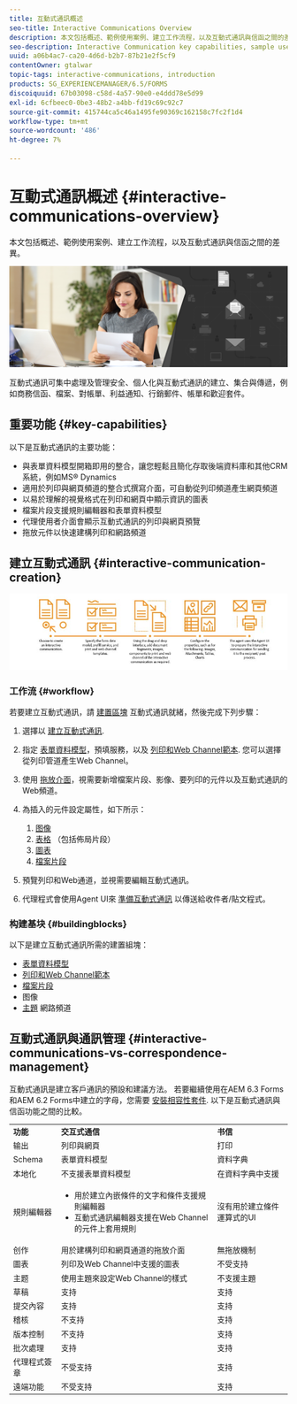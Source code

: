 ```yaml
---
title: 互動式通訊概述
seo-title: Interactive Communications Overview
description: 本文包括概述、範例使用案例、建立工作流程，以及互動式通訊與信函之間的差異。
seo-description: Interactive Communication key capabilities, sample use cases, creation workflow, and differences between Interactive Communication and Correspondence Management
uuid: a06b4ac7-ca20-4d6d-b2b7-87b21e2f5cf9
contentOwner: gtalwar
topic-tags: interactive-communications, introduction
products: SG_EXPERIENCEMANAGER/6.5/FORMS
discoiquuid: 67b03098-c58d-4a57-90e0-e4ddd78e5d99
exl-id: 6cfbeec0-0be3-48b2-a4bb-fd19c69c92c7
source-git-commit: 415744ca5c46a1495fe90369c162158c7fc2f1d4
workflow-type: tm+mt
source-wordcount: '486'
ht-degree: 7%

---
```



# 互動式通訊概述 {#interactive-communications-overview}

本文包括概述、範例使用案例、建立工作流程，以及互動式通訊與信函之間的差異。

![](do-not-localize/correspondence-management.png)

互動式通訊可集中處理及管理安全、個人化與互動式通訊的建立、集合與傳遞，例如商務信函、檔案、對帳單、利益通知、行銷郵件、帳單和歡迎套件。

## 重要功能 {#key-capabilities}

以下是互動式通訊的主要功能：

- 與表單資料模型開箱即用的整合，讓您輕鬆且簡化存取後端資料庫和其他CRM系統，例如MS® Dynamics
- 適用於列印與網頁頻道的整合式撰寫介面，可自動從列印頻道產生網頁頻道
- 以易於理解的視覺格式在列印和網頁中顯示資訊的圖表
- 檔案片段支援規則編輯器和表單資料模型
- 代理使用者介面會顯示互動式通訊的列印與網頁預覽
- 拖放元件以快速建構列印和網路頻道

## 建立互動式通訊 {#interactive-communication-creation}

![interactive_communication-01](assets/interactive_communication-01.jpg)

### 工作流 {#workflow}

若要建立互動式通訊，請 [建置區塊](#buildingblocks) 互動式通訊就緒，然後完成下列步驟：

1. 選擇以 [建立互動式通訊](/help/forms/using/create-interactive-communication.md).

1. 指定 [表單資料模型](/help/forms/using/data-integration.md)，預填服務，以及 [列印和Web Channel範本](/help/forms/using/web-channel-print-channel.md). 您可以選擇從列印管道產生Web Channel。

1. 使用 [拖放介面](/help/forms/using/introduction-interactive-communication-authoring.md)，視需要新增檔案片段、影像、要列印的元件以及互動式通訊的Web頻道。
1. 為插入的元件設定屬性，如下所示：

   1. [图像](/help/forms/using/create-interactive-communication.md#step2)
   1. [表格](/help/forms/using/create-interactive-communication.md#tables) （包括佈局片段）
   1. [圖表](/help/forms/using/chart-component-interactive-communications.md)
   1. [檔案片段](/help/forms/using/create-interactive-communication.md#document-fragment-properties)

1. 預覽列印和Web通道，並視需要編輯互動式通訊。
1. 代理程式會使用Agent UI來 [準備互動式通訊](/help/forms/using/prepare-send-interactive-communication.md) 以傳送給收件者/貼文程式。

### 构建基块 {#buildingblocks}

以下是建立互動式通訊所需的建置組塊：

- [表單資料模型](/help/forms/using/data-integration.md)
- [列印和Web Channel範本](/help/forms/using/web-channel-print-channel.md)
- [檔案片段](/help/forms/using/document-fragments.md)
- 图像
- [主題](/help/forms/using/themes.md) 網路頻道

## 互動式通訊與通訊管理 {#interactive-communications-vs-correspondence-management}

互動式通訊是建立客戶通訊的預設和建議方法。 若要繼續使用在AEM 6.3 Forms和AEM 6.2 Forms中建立的字母，您需要 [安裝相容性套件](/help/forms/using/compatibility-package.md). 以下是互動式通訊與信函功能之間的比較。

<table>
 <tbody>
  <tr>
   <td><strong>功能</strong></td>
   <td><strong>交互式通信</strong></td>
   <td><strong>书信</strong></td>
  </tr>
  <tr>
   <td>输出</td>
   <td>列印與網頁</td>
   <td>打印</td>
  </tr>
  <tr>
   <td>Schema</td>
   <td>表單資料模型 </td>
   <td>資料字典 </td>
  </tr>
  <tr>
   <td>本地化</td>
   <td>不支援表單資料模型</td>
   <td>在資料字典中支援</td>
  </tr>
  <tr>
   <td>規則編輯器</td>
   <td>
    <ul>
     <li>用於建立內嵌條件的文字和條件支援規則編輯器</li>
     <li>互動式通訊編輯器支援在Web Channel的元件上套用規則</li>
    </ul> </td>
   <td>沒有用於建立條件運算式的UI</td>
  </tr>
  <tr>
   <td>创作</td>
   <td>用於建構列印和網頁通道的拖放介面</td>
   <td>無拖放機制 </td>
  </tr>
  <tr>
   <td>圖表</td>
   <td>列印及Web Channel中支援的圖表</td>
   <td>不受支持</td>
  </tr>
  <tr>
   <td>主题</td>
   <td>使用主題來設定Web Channel的樣式</td>
   <td>不支援主題</td>
  </tr>
   <tr>
   <td>草稿</td>
   <td>支持</td>
   <td>支持</td>
  </tr>
   <tr>
   <td>提交內容</td>
   <td>支持</td>
   <td>支持</td>
  </tr>
  <tr>
  <tr>
   <td>稽核</td>
   <td>不支持</td>
   <td>支持</td>
  </tr>
   <tr>
   <td>版本控制</td>
   <td>不支持</td>
   <td>支持</td>
  </tr>
   <td>批次處理</td>
   <td>支持 </td>
   <td>支持</td>
  </tr>
  <tr>
   <td>代理程式簽章</td>
   <td>不受支持</td>
   <td>支持</td>
  </tr>
  <tr>
   <td>遠端功能</td>
   <td>不受支持</td>
   <td>支持</td>
  </tr>
 </tbody>
</table>
